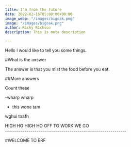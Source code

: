 ```yaml
---
title: I'm from the future
date: 2022-02-16T05:00:00+00:00
image_webp: "/images/bigoak.png"
image: "/images/bigoak.png"
author: Ricky Rickson
description: This is meta description

---
```

Hello I would like to tell you some things.

\#What is the answer

The answer is that you mist the food before you eat.

\##More answers 

Count these

\-wharp wharp

* this wone tam

wghui toafh

 

HIGH HO HIGH HO OFF TO WORK WE GO  
\--------------------------------------------------------------

\#WELCOME TO ERF